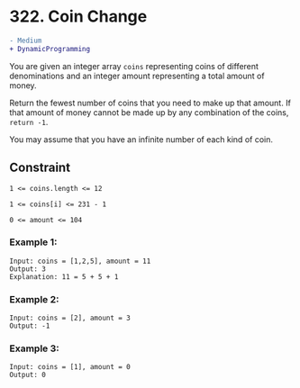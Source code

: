 # 322. Coin Change

```diff 
- Medium
+ DynamicProgramming
```

You are given an integer array ```coins``` representing coins of different denominations and an integer amount representing a total amount of money.

Return the fewest number of coins that you need to make up that amount. If that amount of money cannot be made up by any combination of the coins, ```return -1```.

You may assume that you have an infinite number of each kind of coin.

## Constraint
```1 <= coins.length <= 12```

```1 <= coins[i] <= 231 - 1```

```0 <= amount <= 104```

### Example 1:
```
Input: coins = [1,2,5], amount = 11
Output: 3
Explanation: 11 = 5 + 5 + 1
```
### Example 2:
```
Input: coins = [2], amount = 3
Output: -1
```
### Example 3:
```
Input: coins = [1], amount = 0
Output: 0
```